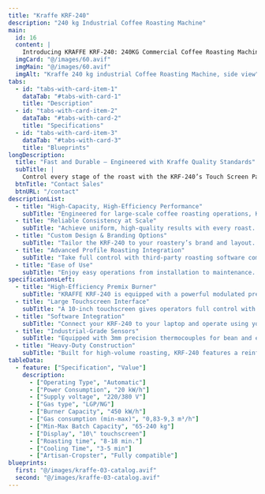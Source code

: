 ```yaml
---
title: "Kraffe KRF-240"
description: "240 kg Industrial Coffee Roasting Machine" 
main:
  id: 16
  content: |
    Introducing KRAFFE KRF-240: 240KG Commercial Coffee Roasting Machine, designed for industrial-scale roasters and high-output operations, providing unparalleled consistency, top-tier quality, and maximum efficiency for mass production.
  imgCard: "@/images/60.avif"
  imgMain: "@/images/60.avif"
  imgAlt: "Kraffe 240 kg industrial Coffee Roasting Machine, side view"
tabs:
  - id: "tabs-with-card-item-1"
    dataTab: "#tabs-with-card-1"
    title: "Description"
  - id: "tabs-with-card-item-2"
    dataTab: "#tabs-with-card-2"
    title: "Specifications"
  - id: "tabs-with-card-item-3"
    dataTab: "#tabs-with-card-3"
    title: "Blueprints"
longDescription:
  title: "Fast and Durable – Engineered with Kraffe Quality Standards"
  subTitle: |
    Control every stage of the roast with the KRF-240’s Touch Screen Panel and enjoy automatic profile roasting through third-party software. Customize color, details, and features to create the perfect industrial coffee roaster for your business.
  btnTitle: "Contact Sales"
  btnURL: "/contact"
descriptionList:
  - title: "High-Capacity, High-Efficiency Performance"
    subTitle: "Engineered for large-scale coffee roasting operations, KRAFFE KRF-240 features a powerful modulated premix burner and advanced insulation to maximize energy efficiency and minimize heat loss—even in continuous production settings."
  - title: "Reliable Consistency at Scale"
    subTitle: "Achieve uniform, high-quality results with every roast. KRF-240’s robust construction, precise variable controls, and responsive temperature sensors ensure consistency, no matter the batch size or roasting frequency."
  - title: "Custom Design & Branding Options"
    subTitle: "Tailor the KRF-240 to your roastery’s brand and layout. Choose from a range of colors and configurations, and add your company logo directly to the machine for a bold, professional statement in your production space."
  - title: "Advanced Profile Roasting Integration"
    subTitle: "Take full control with third-party roasting software compatibility. KRF-240 enables precise profiling for each origin and roast level, making it easy to reproduce exceptional results across large volumes."
  - title: "Ease of Use"
    subTitle: "Enjoy easy operations from installation to maintenance. KRAFFE Coffee Roasters are designed for a smooth setup and simple upkeep, allowing you to focus on perfecting your roasts."
specificationsLeft:
  - title: "High-Efficiency Premix Burner"
    subTitle: "KRAFFE KRF-240 is equipped with a powerful modulated premix burner that delivers rapid, even heat distribution with low gas consumption—ideal for large-batch, energy-conscious roasting."
  - title: "Large Touchscreen Interface"
    subTitle: "A 10-inch touchscreen gives operators full control with real-time temperature monitoring, development time tracking, and labeled key variables for accurate repeatability."
  - title: "Software Integration"
    subTitle: "Connect your KRF-240 to your laptop and operate using your preferred roasting software. Create, save, and run custom roast profiles to maintain consistent quality across every batch."
  - title: "Industrial-Grade Sensors"
    subTitle: "Equipped with 3mm precision thermocouples for bean and environment temperatures, the KRF-240 provides reliable, real-time feedback for full control over each stage of the roast."
  - title: "Heavy-Duty Construction"
    subTitle: "Built for high-volume roasting, KRF-240 features a reinforced steel frame, durable drum mechanics, and long-life components—ensuring smooth, uninterrupted performance in demanding production environments."
tableData:
  - feature: ["Specification", "Value"]
    description:
      - ["Operating Type", "Automatic"]
      - ["Power Consumption", "20 kW/h"]
      - ["Supply voltage", "220/380 V"]
      - ["Gas type", "LGP/NG"]
      - ["Burner Capacity", "450 kW/h"]
      - ["Gas consumption (min-max)", "0,83-9,3 m³/h"]
      - ["Min-Max Batch Capacity", "65-240 kg"]
      - ["Display", "10\" touchscreen"]
      - ["Roasting time", "8-18 min."]
      - ["Cooling Time", "3-5 min"]
      - ["Artisan-Cropster", "Fully compatible"]
blueprints:
  first: "@/images/kraffe-03-catalog.avif"
  second: "@/images/kraffe-03-catalog.avif"  
---
```

